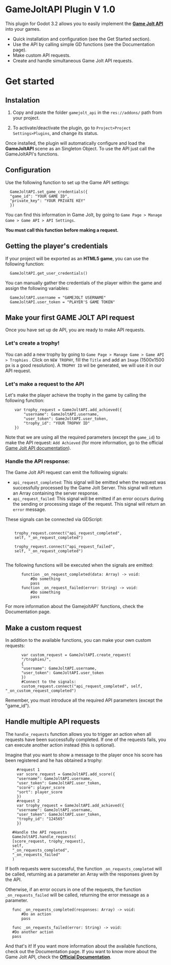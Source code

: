 # GameJoltAPI Plugin V 1.0

This plugin for Godot 3.2 allows you to easily implement the [**Game Jolt API**](https://gamejolt.com/game-api) into your games.

 - Quick installation and configuration (see the Get Started section).
 - Use the API by calling simple GD functions (see the Documentation page).
 - Make custom API requests.
 - Create and handle simultaneous Game Jolt API requests. 

# Get started
## Instalation

 1. Copy and paste the folder `gamejolt_api` in the `res://addons/` path from your project.
 
 2. To activate/deactivate the plugin, go to `Project>Project Settings>Plugins`, and change its status.
 
Once installed, the plugin will automatically configure and load the **GameJoltAPI** scene as an Singleton Object.  To use the API just call the GameJoltAPI's functions.

## Configuration

Use the following function to set up the Game API settings:
``` GDscript
  GameJoltAPI.set_game_credentials({
  "game_id": "YOUR GAME ID",
  "private_key": "YOUR PRIVATE KEY"
  })
``` 
You can find this information in Game Jolt, by going to `Game Page > Manage Game > Game API > API Settings`.

**You must call this function before making a request.**

## Getting the player's credentials

If your project will be exported as an **HTML5 game**, you can use the following function:

```GDscript
  GameJoltAPI.get_user_credentials()
 ```
You can manually gather the credentials of the player within the game and assign the following variables:
```GDscript
  GameJoltAPI.username = "GAMEJOLT USERNAME"
  GameJoltAPI.user_token = "PLAYER'S GAME TOKEN"
 ```

## Make your first GAME JOLT API request
Once you have set up de API, you are ready to make  API requests.

### Let's create a trophy!

You can add a new trophy by going to `Game Page > Manage Game > Game API > Trophies` . Click on `NEW TROPHY`, fill the `Title` and add an `Image` (1500x1500 px is a good resolution). A `TROPHY ID` wil be generated, we will use it in our API request.

### Let's make a request to the API

Let's make the player achieve the trophy in the game by calling the following function:

```GDscript
	var trophy_request = GameJoltAPI.add_achieved({
		"username": GameJoltAPI.username,
		"user_token": GameJoltAPI.user_token,
		"trophy_id": "YOUR TROPHY ID"
	})
 ```
 Note that we are using all the required parameters (except the `game_id`) to make the API request: `Add Achieved` (for more information, go to the official [Game Jolt API documentation](https://gamejolt.com/game-api/doc/trophies/add-achieved)).

### Handle the API response:
The Game Jolt API request can emit the folllowing signals:

 - `api_request_completed`: This signal will be emitted when the request was successfully processed by the Game Jolt Server. This signal will return an Array containing the server response.
 - `api_request_failed`: This signal will be emitted if an error occurs during the sending or processing stage of the request. This signal will return an `error` message.
 
These signals can be connected via GDScript: 

```GDscript

	trophy_request.connect("api_request_completed", 
	self, "_on_request_completed")
	
	trophy_request.connect("api_request_failed", 
	self, "_on_request_completed")
	
 ```
 The following functions will be executed when the signals are emitted:
 ```GDscript
		function _on_request_completed(data: Array) -> void:
			#Do something
			pass
		function _on_request_failed(error: String) -> void:
			#Do something
			pass
  ```
  For more information about the GamejoltAPI' functions, check the Documentation page.
  
## Make a custom request
In addition to the available functions, you can make your own custom requests:
 ```GDscript
		var custom_request = GameJoltAPI.create_request(
		"/trophies/",
		{
        "username": GameJoltAPI.username, 
        "user_token": GameJoltAPI.user_token
		})
		#Connect to the signals:
		custom_request.connect("api_request_completed", self, "_on_custom_request_completed")
  ```
Remember, you must introduce all the required API parameters (except the "game_id").

## Handle multiple API requests
 The `handle_requests` function allows you to trigger an action when all requests have been successfully completed. If one of the requests fails, you can execute another action instead (this is optional).
 
Imagine that you want to show a message to the player once his score has been registered and he has obtained a trophy:

 ```GDscript
	  #request 1
	  var score_request = GameJoltAPI.add_score({
	  "username": GameJoltAPI.username,
	  "user_token": GameJoltAPI.user_token,
	  "score": player_score
	  "sort": player_score
	  })
	  #request 2
	  var trophy_request = GameJoltAPI.add_achieved({
	  "username": GameJoltAPI.username,
	  "user_token": GameJoltAPI.user_token,
	  "trophy_id": "124565"
	  })

	#Handle the API requests
	GameJoltAPI.handle_requests(
	[score_request, trophy_request],
	self,
	"_on_requests_completed",
	"_on_requests_failed"
	)
  ```
If both requests were successful, the function `_on_requests_completed` will be called, returning as a parameter an Array with the responses given by the API.  

Otherwise, if an error occurs in one of the requests, the function `_on_requests_failed` will be called, returning the error message as a parameter.

 ```GDscript
	func _on_requests_completed(responses: Array) -> void:
		#Do an action
		pass
		
	func _on_requests_failed(error: String) -> void:
    #Do another action
    pass
  ```
And that's it! If you want more information about the available functions, check out the Documentation page.
If you want to know more about the Game Jolt API, check the [**Official Documentation**](https://gamejolt.com/game-api).

